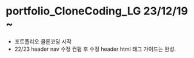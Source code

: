 # portfolio_CloneCoding_LG 23/12/19 ~
* 포트폴리오 클론코딩 시작
* 22/23 header nav 수정 컨펌 후 수정 header html 태그 가이드는 완성.